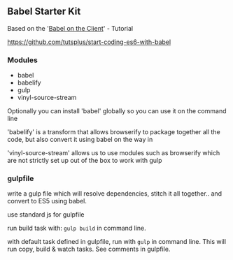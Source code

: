 ## Babel Starter Kit
Based on the '[Babel on the Client](http://code.tutsplus.com/courses/start-coding-es6-with-babel/lessons/babel-on-the-client)' - Tutorial

https://github.com/tutsplus/start-coding-es6-with-babel

### Modules
- babel
- babelify
- gulp
- vinyl-source-stream

Optionally you can install 'babel' globally so you can use it on the command line

'babelify' is a transform that allows browserify to package together all the code, but also convert it using babel on the way in

'vinyl-source-stream'
allows us to use modules such as browserify which are not strictly set up out of the box to work with gulp

### gulpfile
write a gulp file which will resolve dependencies, stitch it all together.. and convert to ES5 using babel.

use standard js for gulpfile

run build task with: `gulp build` in command line.

with default task defined in gulpfile, run with `gulp` in command line. This will run copy, build & watch tasks. See comments in gulpfile.
